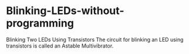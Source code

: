# Blinking-LEDs-without-programming
Blinking Two LEDs Using Transistors The circuit for blinking an LED using transistors is called an Astable Multivibrator.
